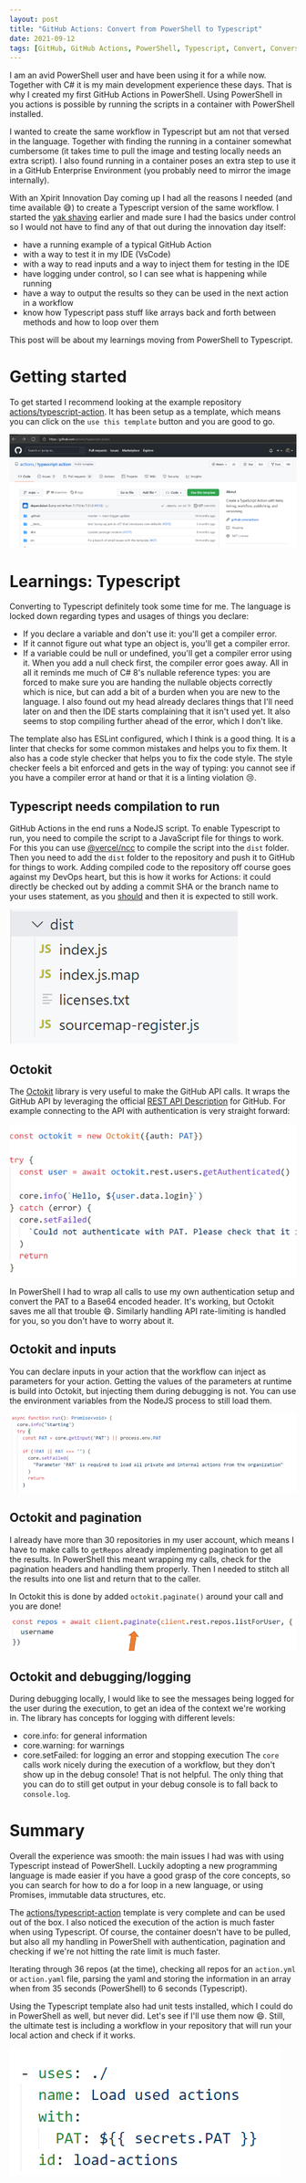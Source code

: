 ```yaml
---
layout: post
title: "GitHub Actions: Convert from PowerShell to Typescript"
date: 2021-09-12
tags: [GitHub, GitHub Actions, PowerShell, Typescript, Convert, Conversion]
---
```


I am an avid PowerShell user and have been using it for a while now. Together with C# it is my main development experience these days. That is why I created my first GitHub Actions in PowerShell. Using PowerShell in you actions is possible by running the scripts in a container with PowerShell installed.

I wanted to create the same workflow in Typescript but am not that versed in the language. Together with finding the running in a container somewhat cumbersome (it takes time to pull the image and testing locally needs an extra script). I also found running in a container poses an extra step to use it in a GitHub Enterprise Environment (you probably need to mirror the image internally).

With an Xpirit Innovation Day coming up I had all the reasons I needed (and time available 😅) to create a Typescript version of the same workflow. I started the [yak shaving](https://www.hanselman.com/blog/yak-shaving-defined-ill-get-that-done-as-soon-as-i-shave-this-yak) earlier and made sure I had the basics under control so I would not have to find any of that out during the innovation day itself:
* have a running example of a typical GitHub Action
* with a way to test it in my IDE (VsCode)
* with a way to read inputs and a way to inject them for testing in the IDE
* have logging under control, so I can see what is happening while running
* have a way to output the results so they can be used in the next action in a workflow
* know how Typescript pass stuff like arrays back and forth between methods and how to loop over them

This post will be about my learnings moving from PowerShell to Typescript.

# Getting started
To get started I recommend looking at the example repository [actions/typescript-action](https://github.com/actions/typescript-action). It has been setup as a template, which means you can click on the `use this template` button and you are good to go.

![Screenshot of the template repository](/images/2021/20210912_1/20210912_Template.png)

# Learnings: Typescript
Converting to Typescript definitely took some time for me. The language is locked down regarding types and usages of things you declare:
* If you declare a variable and don't use it: you'll get a compiler error.
* If it cannot figure out what type an object is, you'll get a compiler error.
* If a variable could be null or undefined, you'll get a compiler error using it. When you add a null check first, the compiler error goes away.
All in all it reminds me much of C# 8's nullable reference types: you are forced to make sure you are handing the nullable objects correctly which is nice, but can add a bit of a burden when you are new to the language. I also found out my head already declares things that I'll need later on and then the IDE starts complaining that it isn't used yet. It also seems to stop compiling further ahead of the error, which I don't like.

The template also has ESLint configured, which I think is a good thing. It is a linter that checks for some common mistakes and helps you to fix them. It also has a code style checker that helps you to fix the code style. The style checker feels a bit enforced and gets in the way of typing: you cannot see if you have a compiler error at hand or that it is a linting violation 😢.

## Typescript needs compilation to run
GitHub Actions in the end runs a NodeJS script. To enable Typescript to run, you need to compile the script to a JavaScript file for things to work. For this you can use [@vercel/ncc](https://github.com/vercel/ncc) to compile the script into the `dist` folder. Then you need to add the `dist` folder to the repository and push it to GitHub for things to work. Adding compiled code to the repository off course goes against my DevOps heart, but this is how it works for Actions: it could directly be checked out by adding a commit SHA or the branch name to your uses statement, as you [should](/blog/2021/02/06/GitHub-Actions-Forking-Repositories) and then it is expected to still work.

![Screenshot of the dist folder with index.js, index.js.map, licenses.txt and a sourcemap file in it](/images/2021/20210912_1/20210912_Dist.png)

## Octokit
The [Octokit](https://octokit.github.io/) library is very useful to make the GitHub API calls. It wraps the GitHub API by leveraging the official [REST API Description](https://github.com/github/rest-api-description) for GitHub. For example connecting to the API with authentication is very straight forward:

![Code showing new Octokit with a PAT to make an authenticated call to the rest API](/images/2021/20210912_1/20210912_OctokitAuthenticated.png)

In PowerShell I had to wrap all calls to use my own authentication setup and convert the PAT to a Base64 encoded header. It's working, but Octokit saves me all that trouble 😄.
Similarly handling API rate-limiting is handled for you, so you don't have to worry about it.

## Octokit and inputs
You can declare inputs in your action that the workflow can inject as parameters for your action. Getting the values of the parameters at runtime is build into Octokit, but injecting them during debugging is not. You can use the environment variables from the NodeJS process to still load them.

![Image of using process.env.PAT on top of core.getInput](/images/2021/20210912_1/20210912_Inputs.png)

## Octokit and pagination
I already have more than 30 repositories in my user account, which means I have to make calls to `getRepos` already implementing pagination to get all the results. In PowerShell this meant wrapping my calls, check for the pagination headers and handling them properly. Then I needed to stitch all the results into one list and return that to the caller.

In Octokit this is done by added `octokit.paginate()` around your call and you are done!
![example of wrapping your call](/images/2021/20210912_1/20210912_Pagination.png)


## Octokit and debugging/logging
During debugging locally, I would like to see the messages being logged for the user during the execution, to get an idea of the context we're working in. The library has concepts for logging with different levels:
* core.info: for general information
* core.warning: for warnings
* core.setFailed: for logging an error and stopping execution
The `core` calls work nicely during the execution of a workflow, but they don't show up in the debug console! That is not helpful. The only thing that you can do to still get output in your debug console is to fall back to `console.log`.

# Summary
Overall the experience was smooth: the main issues I had was with using Typescript instead of PowerShell. Luckily adopting a new programming language is made easier if you have a good grasp of the core concepts, so you can search for how to do a for loop in a new language, or using Promises, immutable data structures, etc.

The [actions/typescript-action](https://github.com/actions/typescript-action) template is very complete and can be used out of the box.
I also noticed the execution of the action is much faster when using Typescript. Of course, the container doesn't have to be pulled, but also all my handling in PowerShell with authentication, pagination and checking if we're not hitting the rate limit is much faster.

Iterating through 36 repos (at the time), checking all repos for an `action.yml` or `action.yaml` file, parsing the yaml and storing the information in an array when from 35 seconds (PowerShell) to 6 seconds (Typescript).

Using the Typescript template also had unit tests installed, which I could do in PowerShell as well, but never did. Let's see if I'll use them now 😄. Still, the ultimate test is including a workflow in your repository that will run your local action and check if it works.

![Image of 'uses ./' to run the local action in a workflow](/images/2021/20210912_1/20210912_Testing.png)
